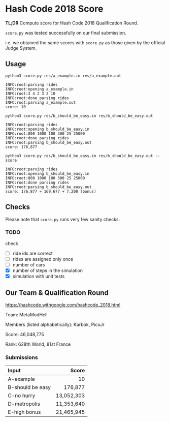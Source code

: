 # Hash Code 2018 Score

**TL;DR** Compute score for Hash Code 2018 Qualification Round.

`score.py` was tested successfully on our final submission.

i.e. we obtained the same scores with `score.py` as those given by the official Judge System.

## Usage

`python3 score.py res/a_example.in res/a_example.out`

```
INFO:root:parsing rides
INFO:root:opening a_example.in
INFO:root:3 4 2 3 2 10
INFO:root:done parsing rides
INFO:root:parsing a_example.out
score: 10
```

`python3 score.py res/b_should_be_easy.in res/b_should_be_easy.out`

```
INFO:root:parsing rides
INFO:root:opening b_should_be_easy.in
INFO:root:800 1000 100 300 25 25000
INFO:root:done parsing rides
INFO:root:parsing b_should_be_easy.out
score: 176,877
```

`python3 score.py res/b_should_be_easy.in res/b_should_be_easy.out --score`

```
INFO:root:parsing rides
INFO:root:opening b_should_be_easy.in
INFO:root:800 1000 100 300 25 25000
INFO:root:done parsing rides
INFO:root:parsing b_should_be_easy.out
score: 176,877 = 169,677 + 7,200 (bonus)
```

## Checks

Please note that `score.py` runs very few sanity checks.

### TODO

check
- [ ] ride ids are correct
- [ ] rides are assigned only once
- [ ] number of cars
- [x] number of steps in the simulation
- [x] simulation with unit tests

## Our Team & Qualification Round

<https://hashcode.withgoogle.com/hashcode_2018.html>

Team: MetaModHell

Members (listed alphabetically): Karbok, PicoJr

Score: 46,048,775

Rank: 628th World, 81st France

### Submissions

| Input            |  Score     |
|:-----------------|-----------:|
| A-example        | 10         |
| B-should be easy | 176,877    |
| C-no hurry       | 13,052,303 |
| D-metropolis     | 11,353,640 |
| E-high bonus     | 21,465,945 |
